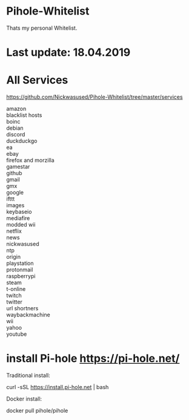# Pihole-Whitelist

Thats my personal Whitelist.

# Last update: 18.04.2019


# All Services

https://github.com/Nickwasused/Pihole-Whitelist/tree/master/services

amazon<br>
blacklist hosts<br>
boinc<br>
debian<br>
discord<br>
duckduckgo<br>
ea<br>
ebay<br>
firefox and morzilla<br>
gamestar<br>
github<br>
gmail<br>
gmx<br>
google<br>
ifttt<br>
images<br>
keybaseio<br>
mediafire<br>
modded wii<br>
netflix<br>
news<br>
nickwasused<br>
ntp<br>
origin<br>
playstation<br>
protonmail<br>
raspberrypi<br>
steam<br>
t-online<br>
twitch<br>
twitter<br>
url shortners<br>
waybackmachine<br>
wii<br>
yahoo<br>
youtube<br>

# install Pi-hole  https://pi-hole.net/

Traditional install:<br>

curl -sSL https://install.pi-hole.net | bash<br>

Docker install:<br>

docker pull pihole/pihole
